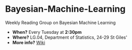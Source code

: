 # Bayesian-Machine-Learning
Weekly Reading Group on Bayesian Machine Learning

* **When?** Every Tuesday at **2:30pm** 
* **Where?** LG.04, Department of Statistics, 24-29 St Giles'
* **More info?** [Wiki](https://github.com/BigBayes/Bayesian-Machine-Learning/wiki)

